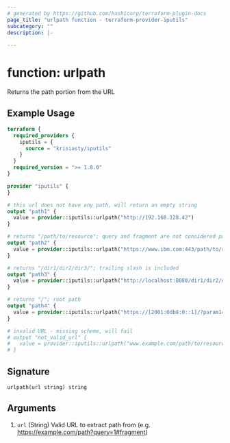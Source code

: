 ```yaml
---
# generated by https://github.com/hashicorp/terraform-plugin-docs
page_title: "urlpath function - terraform-provider-iputils"
subcategory: ""
description: |-
  
---
```


# function: urlpath

Returns the path portion from the URL

## Example Usage

```terraform
terraform {
  required_providers {
    iputils = {
      source = "krisiasty/iputils"
    }
  }
  required_version = ">= 1.8.0"
}

provider "iputils" {
}

# this url does not have any path, will return an empty string
output "path1" {
  value = provider::iputils::urlpath("http://192.168.128.42")
}

# returns "/path/to/resource"; query and fragment are not considered part of the path
output "path2" {
  value = provider::iputils::urlpath("https://www.ibm.com:443/path/to/resource?query=param#fragment")
}

# returns "/dir1/dir2/dir3/"; trailing slash is included
output "path3" {
  value = provider::iputils::urlpath("http://localhost:8080/dir1/dir2/dir3/")
}

# returns "/"; root path
output "path4" {
  value = provider::iputils::urlpath("https://[2001:0db8:0::1]/?param1=value1&param2=value2")
}   

# invalid URL - missing scheme, will fail
# output "not_valid_url" {
#   value = provider::iputils::urlpath("www.example.com/path/to/resource")
# }
```

## Signature

<!-- signature generated by tfplugindocs -->
```text
urlpath(url string) string
```

## Arguments

<!-- arguments generated by tfplugindocs -->
1. `url` (String) Valid URL to extract path from (e.g. https://example.com/path?query=1#fragment)
